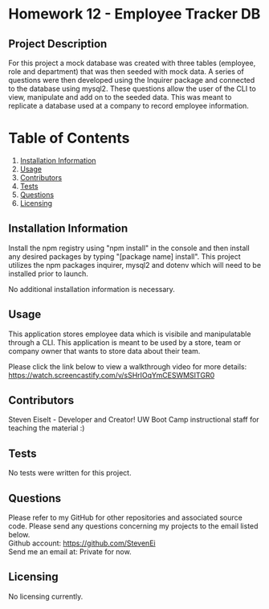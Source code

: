 # Homework 12 - Employee Tracker DB

## Project Description 
For this project a mock database was created with three tables (employee, role and department) that was then seeded
with mock data. A series of questions were then developed using the Inquirer package and connected to the database using mysql2. These questions allow the user of the CLI to view, manipulate and add on to the seeded data. This 
was meant to replicate a database used at a company to record employee information. 

# Table of Contents 
1. [Installation Information](#installation-information)
2. [Usage](#usage)
3. [Contributors](#contributors)
4. [Tests](#tests)
5. [Questions](#questions)
6. [Licensing](#licensing)

## Installation Information
Install the npm registry using "npm install" in the console and then install any desired packages by typing "[package name] install". This project utilizes the npm packages inquirer, mysql2 and dotenv which will need
to be installed prior to launch.

No additional installation information is necessary.

## Usage 
This application stores employee data which is visibile and manipulatable through a CLI. This application is meant
to be used by a store, team or company owner that wants to store data about their team.

Please click the link below to view a walkthrough video for more details: <br />
https://watch.screencastify.com/v/sSHrIOqYmCESWMSITGR0

## Contributors 
Steven Eiselt - Developer and Creator!
UW Boot Camp instructional staff for teaching the material :)

## Tests 
No tests were written for this project.

## Questions 
Please refer to my GitHub for other repositories and associated source code. Please send any questions concerning my projects to the email listed below. <br />
Github account: https://github.com/StevenEi <br /> 
Send me an email at: Private for now.
    
## Licensing 
No licensing currently.